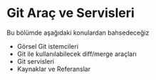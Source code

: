# Git Araç ve Servisleri

Bu bölümde aşağıdaki konulardan bahsedeceğiz

* Görsel Git istemcileri
* Git ile kullanılabilecek diff/merge araçları
* Git servisleri
* Kaynaklar ve Referanslar
